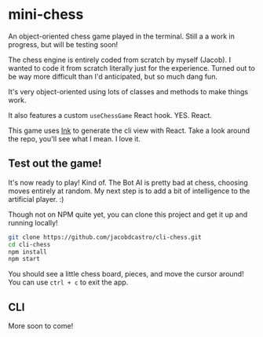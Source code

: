 # mini-chess

An object-oriented chess game played in the terminal. Still a a work in progress, but will be testing soon!

The chess engine is entirely coded from scratch by myself (Jacob). I wanted to code it from scratch literally just for the experience. Turned out to be way more difficult than I'd anticipated, but so much dang fun.

It's very object-oriented using lots of classes and methods to make things work.

It also features a custom `useChessGame` React hook. YES. React.

This game uses [Ink](https://github.com/vadimdemedes/ink) to generate the cli view with React. Take a look around the repo, you'll see what I mean. I love it.

## Test out the game!

It's now ready to play! Kind of. The Bot AI is pretty bad at chess, choosing moves entirely at random. My next step is to add a bit of intelligence to the artificial player. :)

Though not on NPM quite yet, you can clone this project and get it up and running locally!

```bash
git clone https://github.com/jacobdcastro/cli-chess.git
cd cli-chess
npm install
npm start
```

You should see a little chess board, pieces, and move the cursor around! You can use `ctrl + c` to exit the app.

## CLI

More soon to come!
